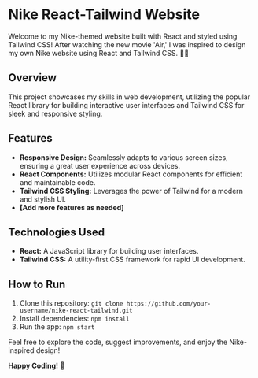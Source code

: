 # Nike React-Tailwind Website

Welcome to my Nike-themed website built with React and styled using Tailwind CSS! After watching the new movie 'Air,' I was inspired to design my own Nike website using React and Tailwind CSS. 👟🚀

## Overview

This project showcases my skills in web development, utilizing the popular React library for building interactive user interfaces and Tailwind CSS for sleek and responsive styling.

## Features

- **Responsive Design:** Seamlessly adapts to various screen sizes, ensuring a great user experience across devices.
- **React Components:** Utilizes modular React components for efficient and maintainable code.
- **Tailwind CSS Styling:** Leverages the power of Tailwind for a modern and stylish UI.
- **[Add more features as needed]**

## Technologies Used

- **React:** A JavaScript library for building user interfaces.
- **Tailwind CSS:** A utility-first CSS framework for rapid UI development.

## How to Run

1. Clone this repository: `git clone https://github.com/your-username/nike-react-tailwind.git`
2. Install dependencies: `npm install`
3. Run the app: `npm start`

Feel free to explore the code, suggest improvements, and enjoy the Nike-inspired design!

**Happy Coding!** 🚀
